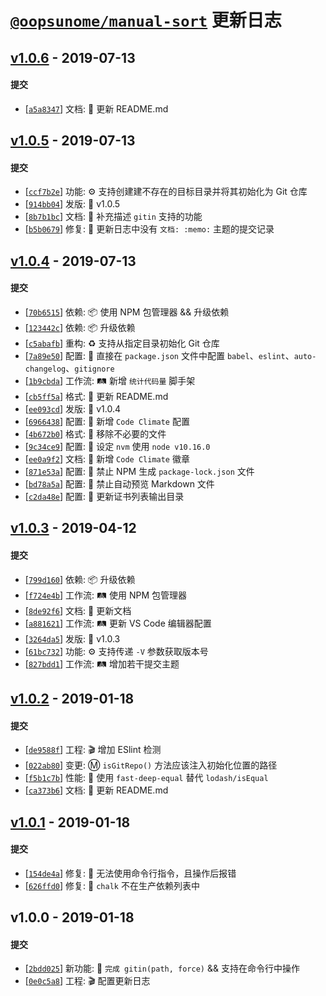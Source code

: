 # [`@oopsunome/manual-sort`](https://github.com/iTonyYo/manual-sort) 更新日志

## [v1.0.6](https://github.com/iTonyYo/gitin/compare/v1.0.5...v1.0.6) - 2019-07-13

#### 提交

- [[`a5a8347`](https://github.com/iTonyYo/gitin/commit/a5a8347cc741f738da99c9f03035bafe98b29d44)] 文档: :memo: 更新 README.md
## [v1.0.5](https://github.com/iTonyYo/gitin/compare/v1.0.4...v1.0.5) - 2019-07-13

#### 提交

- [[`ccf7b2e`](https://github.com/iTonyYo/gitin/commit/ccf7b2e1fdaed8ec483e0b8cd970611fd70de71e)] 功能: :gear: 支持创建建不存在的目标目录并将其初始化为 Git 仓库
- [[`914bb04`](https://github.com/iTonyYo/gitin/commit/914bb04b0e25186f59ed4857a694ad524f4dea73)] 发版: :bookmark: v1.0.5
- [[`8b7b1bc`](https://github.com/iTonyYo/gitin/commit/8b7b1bc06d7741f96b1b6923644ce756d1cea6c0)] 文档: :memo: 补充描述 `gitin` 支持的功能
- [[`b5b0679`](https://github.com/iTonyYo/gitin/commit/b5b06794b6c2da9921a9ce31ca3e68b2cf88557a)] 修复: :bug: 更新日志中没有 `文档: :memo:` 主题的提交记录
## [v1.0.4](https://github.com/iTonyYo/gitin/compare/v1.0.3...v1.0.4) - 2019-07-13

#### 提交

- [[`70b6515`](https://github.com/iTonyYo/gitin/commit/70b6515cb31ca8280a3beba0cf474fa1888e645c)] 依赖: :package: 使用 NPM 包管理器 && 升级依赖
- [[`123442c`](https://github.com/iTonyYo/gitin/commit/123442cfb16a7494113afbc80475b1a76b03a2fe)] 依赖: :package: 升级依赖
- [[`c5abafb`](https://github.com/iTonyYo/gitin/commit/c5abafbf812e0acac5724638104188f8b75ccb60)] 重构: :recycle: 支持从指定目录初始化 Git 仓库
- [[`7a89e50`](https://github.com/iTonyYo/gitin/commit/7a89e50952dd92f273f9c91066f910a3f185ace9)] 配置: :wrench: 直接在 `package.json` 文件中配置 `babel`、`eslint`、`auto-changelog`、`gitignore`
- [[`1b9cbda`](https://github.com/iTonyYo/gitin/commit/1b9cbda69e85903803b26e6ed288ce9006fbfca7)] 工作流: :railway_track: 新增 `统计代码量` 脚手架
- [[`cb5ff5a`](https://github.com/iTonyYo/gitin/commit/cb5ff5af7911e4c027654e7e5927960cbc6b5fbd)] 格式: :art: 更新 README.md
- [[`ee093cd`](https://github.com/iTonyYo/gitin/commit/ee093cddcc7732dec3cb09f5da8aa0b04e0a6a69)] 发版: :bookmark: v1.0.4
- [[`6966438`](https://github.com/iTonyYo/gitin/commit/6966438182b56bf444a3e9054ac5a0fe13a94b67)] 配置: :wrench: 新增 `Code Climate` 配置
- [[`4b672b0`](https://github.com/iTonyYo/gitin/commit/4b672b09a5ef52cd2096fd15bce6898514c1e9c9)] 格式: :art: 移除不必要的文件
- [[`9c34ce9`](https://github.com/iTonyYo/gitin/commit/9c34ce95e044e8cc580c4e83e15bfde82905b774)] 配置: :wrench: 设定 `nvm` 使用 `node v10.16.0`
- [[`ee0a9f2`](https://github.com/iTonyYo/gitin/commit/ee0a9f26f06d4d4dfb7954924f91132d85d1dfca)] 文档: :memo: 新增 `Code Climate` 徽章
- [[`871e53a`](https://github.com/iTonyYo/gitin/commit/871e53a639538cda77b9f44ed782f944e6d5b5ab)] 配置: :wrench: 禁止 NPM 生成 `package-lock.json` 文件
- [[`bd78a5a`](https://github.com/iTonyYo/gitin/commit/bd78a5ad1073c3a873810973cd59c05f9d86d883)] 配置: :wrench: 禁止自动预览 Markdown 文件
- [[`c2da48e`](https://github.com/iTonyYo/gitin/commit/c2da48e5adbd0b82072c607059668b3f74ea4d60)] 配置: :wrench: 更新证书列表输出目录
## [v1.0.3](https://github.com/iTonyYo/gitin/compare/v1.0.2...v1.0.3) - 2019-04-12

#### 提交

- [[`799d160`](https://github.com/iTonyYo/gitin/commit/799d1601363d75dac463ecb0ad5d347e28724299)] 依赖: :package: 升级依赖
- [[`f724e4b`](https://github.com/iTonyYo/gitin/commit/f724e4b87635412e7004639f4363097cbcd5c3c4)] 工作流: :railway_track: 使用 NPM 包管理器
- [[`8de92f6`](https://github.com/iTonyYo/gitin/commit/8de92f6d9c98d0d75e04651caba879dd81436a18)] 文档: :memo: 更新文档
- [[`a881621`](https://github.com/iTonyYo/gitin/commit/a8816219a37b535ab6aba417a02337b426a014b5)] 工作流: :railway_track: 更新 VS Code 编辑器配置
- [[`3264da5`](https://github.com/iTonyYo/gitin/commit/3264da52a4df5e4e9e36c4cd8930412914ff244e)] 发版: :bookmark: v1.0.3
- [[`61bc732`](https://github.com/iTonyYo/gitin/commit/61bc73299642a5ce6a596268e82f286faa30a40d)] 功能: :gear: 支持传递 `-V` 参数获取版本号
- [[`827bdd1`](https://github.com/iTonyYo/gitin/commit/827bdd16d3d9ac4f7812d10b64ecffdbd466818f)] 工作流: :railway_track: 增加若干提交主题
## [v1.0.2](https://github.com/iTonyYo/gitin/compare/v1.0.1...v1.0.2) - 2019-01-18

#### 提交

- [[`de9588f`](https://github.com/iTonyYo/gitin/commit/de9588fd073767751add6e3b237bab5668b20d2f)] 工程: :clapper: 增加 ESlint 检测
- [[`022ab80`](https://github.com/iTonyYo/gitin/commit/022ab800146784fff11d5f5f8e29e353a304fbd1)] 变更: :m: `isGitRepo()` 方法应该注入初始化位置的路径
- [[`f5b1c7b`](https://github.com/iTonyYo/gitin/commit/f5b1c7b8f06bc5ead7d48d671675aa34976b677d)] 性能: :racehorse: 使用 `fast-deep-equal` 替代 `lodash/isEqual`
- [[`ca373b6`](https://github.com/iTonyYo/gitin/commit/ca373b6da78cf6d73da7c04546040002557f7a02)] 文档: :memo: 更新 README.md
## [v1.0.1](https://github.com/iTonyYo/gitin/compare/v1.0.0...v1.0.1) - 2019-01-18

#### 提交

- [[`154de4a`](https://github.com/iTonyYo/gitin/commit/154de4a71d5d0baf137e66a607255684e67dcaad)] 修复: :bug: 无法使用命令行指令，且操作后报错
- [[`626ffd0`](https://github.com/iTonyYo/gitin/commit/626ffd0fdf2243e13cd7eb8430e9664054640ea4)] 修复: :bug: `chalk` 不在生产依赖列表中
## v1.0.0 - 2019-01-18

#### 提交

- [[`2bdd025`](https://github.com/iTonyYo/gitin/commit/2bdd025bef175b044fff05d4c4852c8f49c42852)] 新功能: :tada: `完成 gitin(path, force)` && 支持在命令行中操作
- [[`0e0c5a8`](https://github.com/iTonyYo/gitin/commit/0e0c5a85a25c1826dd909a31c7348a6bebb10f06)] 工程: :clapper: 配置更新日志
